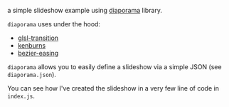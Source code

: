 a simple slideshow example using [diaporama](https://github.com/glslio/diaporama) library.

`diaporama` uses under the hood:
- [glsl-transition](https://github.com/glslio/glsl-transition)
- [kenburns](https://github.com/gre/kenburns)
- [bezier-easing](https://github.com/gre/bezier-easing)

`diaporama` allows you to easily define a slideshow via a simple JSON (see `diaporama.json`).

You can see how I've created the slideshow in a very few line of code in `index.js`.
